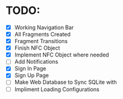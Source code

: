 # TODO:

- [x] Working Navigation Bar
- [x] All Fragments Created
- [x] Fragment Transitions
- [x] Finish NFC Object
- [x] Implement NFC Object where needed
- [ ] Add Notifications
- [x] Sign In Page
- [x] Sign Up Page
- [ ] Make Web Database to Sync SQLite with
- [ ] Impliment Loading Configurations
